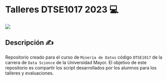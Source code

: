 # Talleres DTSE1017 2023 💻

![](https://www.uma.es/media/fotos/image_37483.jpeg)

## Descripción ✍️

Repositorio creado para el curso de `Minería de Datos` código `DTSE1017` de la carrera de `Data Science` de la Universidad Mayor. El objetivo de este repositorio es compartir los script desarrollados por los alumnos para los talleres y evaluaciones.

